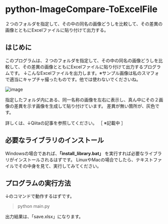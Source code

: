 # python-ImageCompare-ToExcelFile
２つのフォルダを指定して、その中の同名の画像どうしを比較して、その差異の画像とともにExcelファイルに貼り付けて出力する。


## はじめに

このプログラムは、２つのフォルダを指定して、その中の同名の画像どうしを比較して、その差異の画像とともにExcelファイルに貼り付けて出力するプログラムです。
↓こんなExcelファイルを出力します。※サンプル画像は私のスマフォで適当にキャプチャ撮ったものです。他では使わないでくださいね。

![image](https://user-images.githubusercontent.com/64426512/154729605-e5e7006f-bf77-44cf-97b1-fe4bfcbbdbdc.png)

指定したフォルダ内にある、同一名称の画像を左右に表示し、真ん中にその２画像の差異を示す画像を生成して貼り付けています。
差異が無い箇所が、灰色です。


詳しくは、↓Qiitaの記事を参照してください。
［ ※記載中 ］

## 必要なライブラリのインストール

Windowsの場合であれば、**「install_library.bat」** を実行すれば必要なライブラリがインストールされるはずです。
LinuxやMacの場合でしたら、テキストファイルでその中身を見て、実行してみてください。

## プログラムの実行方法

↓のコマンドで動作するはずです。
> python main.py

出力結果は、「save.xlsx」になります。




